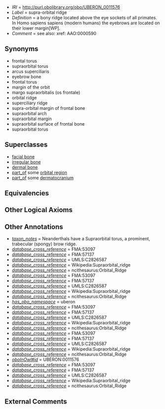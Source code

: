  * *IRI* = http://purl.obolibrary.org/obo/UBERON_0011576
 * *Label* = supra-orbital ridge
 * *Definition* = a bony ridge located above the eye sockets of all primates. In Homo sapiens sapiens (modern humans) the eyebrows are located on their lower margin[WP].
 * *Comment* = see also: xref: AAO:0000590

## Synonyms

 * frontal torus
 * supraorbital torus
 * arcus superciliaris 
 * eyebrow bone
 * frontal torus
 * margin of the orbit
 * margo supraorbitalis (os frontale)
 * orbital ridge
 * superciliary ridge
 * supra-orbital margin of frontal bone
 * supraorbital arch
 * supraorbital margin
 * supraorbital surface of frontal bone
 * supraorbital torus

## Superclasses

 * [facial bone](../../UBERON/62/UBERON_0003462.md)
 * [irregular bone](../../UBERON/01/UBERON_0008001.md)
 * [dermal bone](../../UBERON/07/UBERON_0008907.md)
 * [part_of](../../BFO/50/BFO_0000050.md) some [orbital region](../../UBERON/97/UBERON_0001697.md)
 * [part_of](../../BFO/50/BFO_0000050.md) some [dermatocranium](../../UBERON/13/UBERON_0003113.md)

## Equivalencies


## Other Logical Axioms


## Other Annotations

 * *[taxon_notes](../../UBPROP/08/UBPROP_0000008.md)* = Neanderthals have a Supraorbital torus, a prominent, trabecular (spongy) brow ridge.
 * *[database_cross_reference](../../ef/oboInOwl#hasDbXref.md)* = FMA:53097
 * *[database_cross_reference](../../ef/oboInOwl#hasDbXref.md)* = FMA:57137
 * *[database_cross_reference](../../ef/oboInOwl#hasDbXref.md)* = UMLS:C2826587
 * *[database_cross_reference](../../ef/oboInOwl#hasDbXref.md)* = Wikipedia:Supraorbital_ridge
 * *[database_cross_reference](../../ef/oboInOwl#hasDbXref.md)* = ncithesaurus:Orbital_Ridge
 * *[database_cross_reference](../../ef/oboInOwl#hasDbXref.md)* = FMA:53097
 * *[database_cross_reference](../../ef/oboInOwl#hasDbXref.md)* = FMA:57137
 * *[database_cross_reference](../../ef/oboInOwl#hasDbXref.md)* = UMLS:C2826587
 * *[database_cross_reference](../../ef/oboInOwl#hasDbXref.md)* = Wikipedia:Supraorbital_ridge
 * *[database_cross_reference](../../ef/oboInOwl#hasDbXref.md)* = ncithesaurus:Orbital_Ridge
 * *[has_obo_namespace](../../ce/oboInOwl#hasOBONamespace.md)* = uberon
 * *[database_cross_reference](../../ef/oboInOwl#hasDbXref.md)* = FMA:53097
 * *[database_cross_reference](../../ef/oboInOwl#hasDbXref.md)* = FMA:57137
 * *[database_cross_reference](../../ef/oboInOwl#hasDbXref.md)* = UMLS:C2826587
 * *[database_cross_reference](../../ef/oboInOwl#hasDbXref.md)* = Wikipedia:Supraorbital_ridge
 * *[database_cross_reference](../../ef/oboInOwl#hasDbXref.md)* = ncithesaurus:Orbital_Ridge
 * *[database_cross_reference](../../ef/oboInOwl#hasDbXref.md)* = FMA:53097
 * *[database_cross_reference](../../ef/oboInOwl#hasDbXref.md)* = FMA:57137
 * *[database_cross_reference](../../ef/oboInOwl#hasDbXref.md)* = UMLS:C2826587
 * *[database_cross_reference](../../ef/oboInOwl#hasDbXref.md)* = Wikipedia:Supraorbital_ridge
 * *[database_cross_reference](../../ef/oboInOwl#hasDbXref.md)* = ncithesaurus:Orbital_Ridge
 * *[oboInOwl#id](../../id/oboInOwl#id.md)* = UBERON:0011576
 * *[database_cross_reference](../../ef/oboInOwl#hasDbXref.md)* = FMA:53097
 * *[database_cross_reference](../../ef/oboInOwl#hasDbXref.md)* = FMA:57137
 * *[database_cross_reference](../../ef/oboInOwl#hasDbXref.md)* = UMLS:C2826587
 * *[database_cross_reference](../../ef/oboInOwl#hasDbXref.md)* = Wikipedia:Supraorbital_ridge
 * *[database_cross_reference](../../ef/oboInOwl#hasDbXref.md)* = ncithesaurus:Orbital_Ridge

## External Comments


